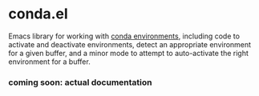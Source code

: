 # conda.el

Emacs library for working with [conda environments](http://conda.pydata.org/docs/using/envs.html),
including code to activate and deactivate environments, detect an appropriate
environment for a given buffer, and a minor mode to attempt to auto-activate
the right environment for a buffer.

### coming soon: actual documentation
